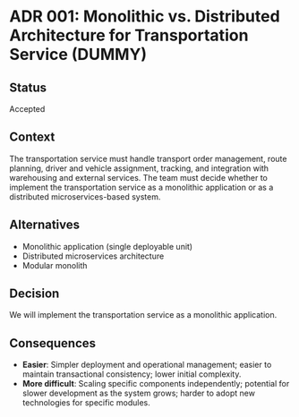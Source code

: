 # ADR 001: Monolithic vs. Distributed Architecture for Transportation Service (DUMMY)

## Status

Accepted

## Context

The transportation service must handle transport order management, route planning, driver and vehicle assignment, tracking, and integration with warehousing and external services. The team must decide whether to implement the transportation service as a monolithic application or as a distributed microservices-based system.

## Alternatives

- Monolithic application (single deployable unit)
- Distributed microservices architecture
- Modular monolith

## Decision

We will implement the transportation service as a monolithic application.

## Consequences

- **Easier**: Simpler deployment and operational management; easier to maintain transactional consistency; lower initial complexity.
- **More difficult**: Scaling specific components independently; potential for slower development as the system grows; harder to adopt new technologies for specific modules.
